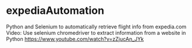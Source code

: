 # expediaAutomation
Python and Selenium to automatically retrieve flight info from expedia.com
Video: Use selenium chromedriver to extract information from a website in Python https://www.youtube.com/watch?v=zZjucAn_JYk
